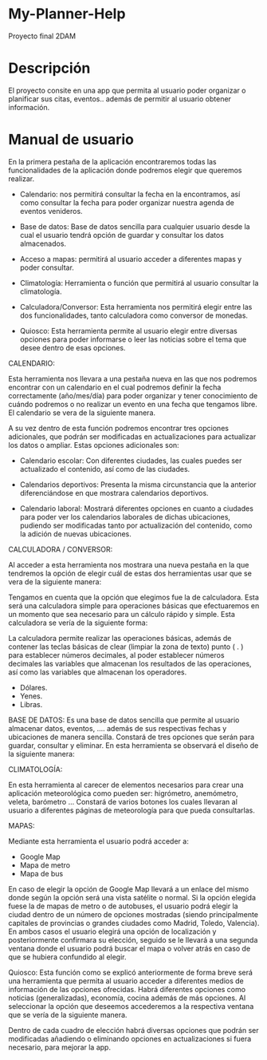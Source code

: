 # My-Planner-Help
Proyecto final 2DAM

# Descripción
El proyecto consite en una app que permita al usuario poder organizar o planificar sus citas, eventos.. además de permitir
al usuario obtener información.

# Manual de usuario

En la primera pestaña de la aplicación encontraremos todas las funcionalidades de la aplicación donde podremos elegir que queremos realizar. 
 
 - Calendario: nos permitirá consultar la fecha en la encontramos, así 
como consultar la fecha para poder organizar nuestra agenda de eventos venideros.

- Base de datos: Base de datos sencilla para cualquier usuario desde la 
cual el usuario tendrá opción de guardar y consultar los datos almacenados. 

- Acceso a mapas: permitirá al usuario acceder a diferentes mapas y 
poder consultar. 

- Climatología: Herramienta o función que permitirá al usuario 
consultar la climatología. 

- Calculadora/Conversor: Esta herramienta nos permitirá elegir entre 
las dos funcionalidades, tanto calculadora como conversor de monedas. 

- Quiosco: Esta herramienta permite al usuario elegir entre diversas 
opciones para poder informarse o leer las noticias sobre el tema que desee dentro de esas opciones. 

CALENDARIO: 

Esta herramienta nos llevara a una pestaña nueva en las que nos podremos encontrar con un calendario en el cual podremos definir la fecha correctamente (año/mes/día) para poder organizar y tener conocimiento de cuándo podremos o no realizar un evento en una fecha que tengamos libre. El calendario se vera de la siguiente manera. 
 
A su vez dentro de esta función podremos encontrar tres opciones adicionales, que podrán ser modificadas en actualizaciones para actualizar los datos o ampliar. Estas opciones adicionales son: 

- Calendario escolar: Con diferentes ciudades, las cuales puedes ser actualizado el contenido, así como de las ciudades. 

- Calendarios deportivos: Presenta la misma circunstancia que la anterior diferenciándose en que mostrara calendarios deportivos. 

- Calendario laboral: Mostrará diferentes opciones en cuanto a ciudades para poder ver los calendarios laborales de dichas ubicaciones, pudiendo ser modificadas tanto por actualización del contenido, como la adición de nuevas ubicaciones. 
 
CALCULADORA / CONVERSOR: 

Al acceder a esta herramienta nos mostrara una nueva pestaña en la que tendremos la opción de elegir cuál de estas dos herramientas usar que se vera de la siguiente manera: 

Tengamos en cuenta que la opción que elegimos fue la de calculadora. Esta será una calculadora simple para operaciones básicas que efectuaremos en un momento que sea necesario para un cálculo rápido y simple. Esta calculadora se vería de la siguiente forma: 

La calculadora permite realizar las operaciones básicas, además de contener las teclas básicas de clear (limpiar la zona de texto) punto ( . ) para establecer números decimales, al poder establecer números decimales las variables que almacenan los resultados de las operaciones, así como las variables que almacenan los operadores. 
 
- Dólares.
- Yenes.
- Libras. 

BASE DE DATOS: 
Es una base de datos sencilla que permite al usuario almacenar datos, eventos, .... además de sus respectivas fechas y ubicaciones de manera sencilla. Constará de tres opciones que serán para guardar, consultar y eliminar. 
En esta herramienta se observará el diseño de la siguiente manera: 

CLIMATOLOGÍA: 

En esta herramienta al carecer de elementos necesarios para crear una aplicación meteorológica como pueden ser: higrómetro, anemómetro, veleta, barómetro ... 
Constará de varios botones los cuales llevaran al usuario a diferentes páginas de meteorología para que pueda consultarlas. 

MAPAS: 

Mediante esta herramienta el usuario podrá acceder a: 

- Google Map
- Mapa de metro
- Mapa de bus 

En caso de elegir la opción de Google Map llevará a un enlace del mismo donde según la opción será una vista satélite o normal. 
Si la opción elegida fuese la de mapas de metro o de autobuses, el usuario podrá elegir la ciudad dentro de un número de opciones mostradas (siendo principalmente capitales de provincias o grandes ciudades como Madrid, Toledo, Valencia). 
En ambos casos el usuario elegirá una opción de localización y posteriormente confirmara su elección, seguido se le llevará a una segunda ventana donde el usuario podrá buscar el mapa o volver atrás en caso de que se hubiera confundido al elegir. 

Quiosco: 
Esta función como se explicó anteriormente de forma breve será una herramienta que permita al usuario acceder a diferentes medios de información de las opciones ofrecidas. Habrá diferentes opciones como noticias (generalizadas), economía, cocina además de más opciones. 
Al seleccionar la opción que deseemos accederemos a la respectiva ventana que se vería de la siguiente manera. 

Dentro de cada cuadro de elección habrá diversas opciones que podrán ser modificadas añadiendo o eliminando opciones en actualizaciones si fuera necesario, para mejorar la app. 

